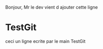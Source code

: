 
Bonjour, Mr le dev vient d ajouter cette ligne

# TestGit
ceci un ligne ecrite par le main
TestGit
